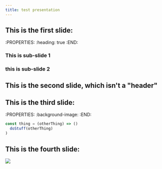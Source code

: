 ```yaml
---
title: test presentation
---
```


## This is the first slide:
:PROPERTIES:
:heading: true
:END:
### This is sub-slide 1
### this is sub-slide 2
## This is the second slide, which isn't a "header"
## This is the third slide:
:PROPERTIES:
:background-image: 
:END:

```javascript
const thing = (otherThing) => ()
  doStuff(otherThing)
)
```
## This is the fourth slide:
<img src="https://ashmortar.io/img/knowledge_graph.png" />
